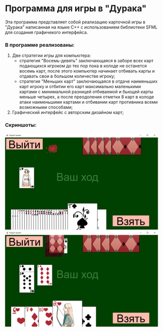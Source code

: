 # Программа для игры в "Дурака"

Эта программа представляет собой реализацию карточной игры в "Дурака" написанная на языке C++ с использованием библиотеки SFML для создания графичекого интерфейса.

### В программе реализованы:
1. Две стратегии игры для компьютера:
   - стратегия "Восемь-девять" заключающаяся в заборе всех карт подающихся игроком до тех пор пока в колоде не останется восемь карт, после этого компьютер начинает отбивать карты и отдавать свои в большом количестве игроку;
   - стратегия "Меньших карт" заключающаяся в отдаче наименьших карт игроку и отбитии его карт максимально маленькими картами с минимальной разницей отбиваемой и бьющей карты меньше четырех, а после преодоления отметки 8 карт в колоде атаки наименьшими картами и отбивании карт противника всеми возможными способами;
2. Графический интерфейс с авторским дизайном карт;

### Скриншоты:
![screenshot_1](https://github.com/Yulya-S/Cards-game-Fool-/blob/main/screenshots/screenshot_1.jpg)
![screenshot_2](https://github.com/Yulya-S/Cards-game-Fool-/blob/main/screenshots/screenshot_2.jpg)
